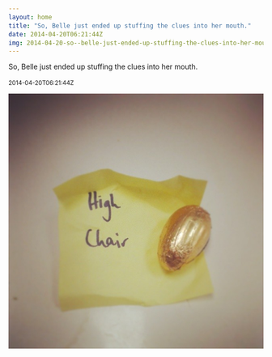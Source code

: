 ```yaml
---
layout: home
title: "So, Belle just ended up stuffing the clues into her mouth."
date: 2014-04-20T06:21:44Z
img: 2014-04-20-so--belle-just-ended-up-stuffing-the-clues-into-her-mouth-.jpg
---
```


So, Belle just ended up stuffing the clues into her mouth.

<small>2014-04-20T06:21:44Z</small>

![So, Belle just ended up stuffing the clues into her mouth.](2014-04-20-so--belle-just-ended-up-stuffing-the-clues-into-her-mouth-.jpg)
